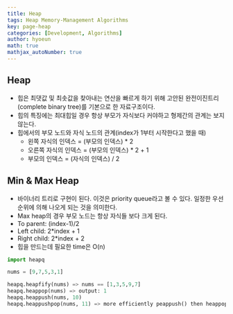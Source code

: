 ```yaml
---
title: Heap
tags: Heap Memory-Management Algorithms
key: page-heap
categories: [Development, Algorithms]
author: hyoeun
math: true
mathjax_autoNumber: true
---
```


## Heap
* 힙은 최댓값 및 최솟값을 찾아내는 연산을 빠르게 하기 위해 고안된 완전이진트리(complete binary tree)를 기본으로 한 자료구조이다.
* 힙의 특징에는 최대힙일 경우 항상 부모가 자식보다 커야하고 형제간의 관계는 보지 않는다.
* 힙에서의 부모 노드와 자식 노드의 관계(index가 1부터 시작한다고 했을 때)
  * 왼쪽 자식의 인덱스 = (부모의 인덱스) * 2
  * 오른쪽 자식의 인덱스 = (부모의 인덱스) * 2 + 1
  * 부모의 인덱스 = (자식의 인덱스) / 2

## Min & Max Heap
* 바이너리 트리로 구현이 된다. 이것은 priority queue라고 볼 수 있다. 일정한 우선순위에 의해 나오게 되는 것을 의미한다.
* Max heap의 경우 부모 노드는 항상 자식들 보다 크게 된다.
* To parent: (index-1)/2
* Left child: 2*index + 1
* Right child: 2*index + 2
* 힙을 만드는데 필요한 time은 O(n)

```python
import heapq

nums = [9,7,5,3,1]

heapq.heapfify(nums) => nums == [1,3,5,9,7]
heapq.heappop(nums) => output: 1
heapq.heappush(nums, 10)
heapq.heappushpop(nums, 11) => more efficiently peappush() then heappop()
```